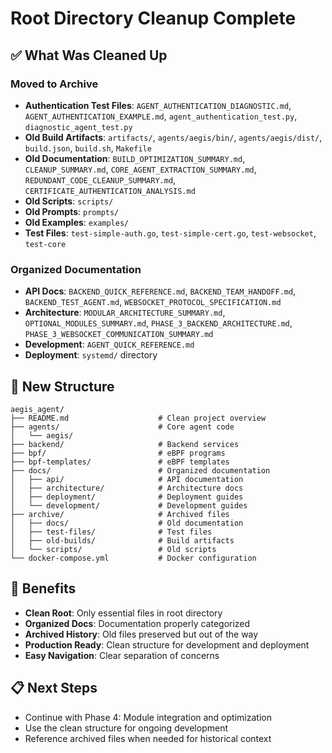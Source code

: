 # Root Directory Cleanup Complete

## ✅ What Was Cleaned Up

### Moved to Archive
- **Authentication Test Files**: `AGENT_AUTHENTICATION_DIAGNOSTIC.md`, `AGENT_AUTHENTICATION_EXAMPLE.md`, `agent_authentication_test.py`, `diagnostic_agent_test.py`
- **Old Build Artifacts**: `artifacts/`, `agents/aegis/bin/`, `agents/aegis/dist/`, `build.json`, `build.sh`, `Makefile`
- **Old Documentation**: `BUILD_OPTIMIZATION_SUMMARY.md`, `CLEANUP_SUMMARY.md`, `CORE_AGENT_EXTRACTION_SUMMARY.md`, `REDUNDANT_CODE_CLEANUP_SUMMARY.md`, `CERTIFICATE_AUTHENTICATION_ANALYSIS.md`
- **Old Scripts**: `scripts/`
- **Old Prompts**: `prompts/`
- **Old Examples**: `examples/`
- **Test Files**: `test-simple-auth.go`, `test-simple-cert.go`, `test-websocket`, `test-core`

### Organized Documentation
- **API Docs**: `BACKEND_QUICK_REFERENCE.md`, `BACKEND_TEAM_HANDOFF.md`, `BACKEND_TEST_AGENT.md`, `WEBSOCKET_PROTOCOL_SPECIFICATION.md`
- **Architecture**: `MODULAR_ARCHITECTURE_SUMMARY.md`, `OPTIONAL_MODULES_SUMMARY.md`, `PHASE_3_BACKEND_ARCHITECTURE.md`, `PHASE_3_WEBSOCKET_COMMUNICATION_SUMMARY.md`
- **Development**: `AGENT_QUICK_REFERENCE.md`
- **Deployment**: `systemd/` directory

## 📁 New Structure

```
aegis_agent/
├── README.md                    # Clean project overview
├── agents/                      # Core agent code
│   └── aegis/
├── backend/                     # Backend services
├── bpf/                         # eBPF programs
├── bpf-templates/               # eBPF templates
├── docs/                        # Organized documentation
│   ├── api/                     # API documentation
│   ├── architecture/            # Architecture docs
│   ├── deployment/              # Deployment guides
│   └── development/             # Development guides
├── archive/                     # Archived files
│   ├── docs/                    # Old documentation
│   ├── test-files/              # Test files
│   ├── old-builds/              # Build artifacts
│   └── scripts/                 # Old scripts
└── docker-compose.yml           # Docker configuration
```

## 🎯 Benefits

- **Clean Root**: Only essential files in root directory
- **Organized Docs**: Documentation properly categorized
- **Archived History**: Old files preserved but out of the way
- **Production Ready**: Clean structure for development and deployment
- **Easy Navigation**: Clear separation of concerns

## 📋 Next Steps

- Continue with Phase 4: Module integration and optimization
- Use the clean structure for ongoing development
- Reference archived files when needed for historical context
